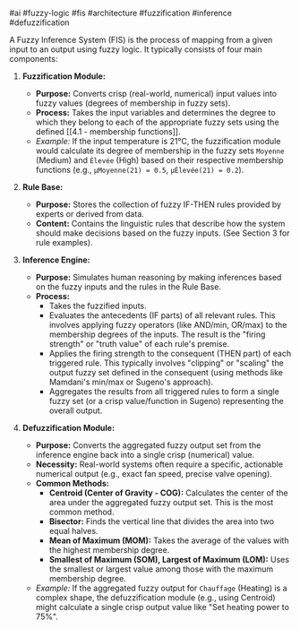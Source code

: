 

#ai #fuzzy-logic #fis #architecture #fuzzification #inference #defuzzification

A Fuzzy Inference System (FIS) is the process of mapping from a given input to an output using fuzzy logic. It typically consists of four main components:

1.  **Fuzzification Module:**
    *   **Purpose:** Converts crisp (real-world, numerical) input values into fuzzy values (degrees of membership in fuzzy sets).
    *   **Process:** Takes the input variables and determines the degree to which they belong to each of the appropriate fuzzy sets using the defined [[4.1 - membership functions]].
    *   *Example:* If the input temperature is 21°C, the fuzzification module would calculate its degree of membership in the fuzzy sets `Moyenne` (Medium) and `Élevée` (High) based on their respective membership functions (e.g., `μMoyenne(21) = 0.5`, `μÉlevée(21) = 0.2`).

2.  **Rule Base:**
    *   **Purpose:** Stores the collection of fuzzy IF-THEN rules provided by experts or derived from data.
    *   **Content:** Contains the linguistic rules that describe how the system should make decisions based on the fuzzy inputs. (See Section 3 for rule examples).

3.  **Inference Engine:**
    *   **Purpose:** Simulates human reasoning by making inferences based on the fuzzy inputs and the rules in the Rule Base.
    *   **Process:**
        *   Takes the fuzzified inputs.
        *   Evaluates the antecedents (IF parts) of all relevant rules. This involves applying fuzzy operators (like AND/min, OR/max) to the membership degrees of the inputs. The result is the "firing strength" or "truth value" of each rule's premise.
        *   Applies the firing strength to the consequent (THEN part) of each triggered rule. This typically involves "clipping" or "scaling" the output fuzzy set defined in the consequent (using methods like Mamdani's min/max or Sugeno's approach).
        *   Aggregates the results from all triggered rules to form a single fuzzy set (or a crisp value/function in Sugeno) representing the overall output.

4.  **Defuzzification Module:**
    *   **Purpose:** Converts the aggregated fuzzy output set from the inference engine back into a single crisp (numerical) value.
    *   **Necessity:** Real-world systems often require a specific, actionable numerical output (e.g., exact fan speed, precise valve opening).
    *   **Common Methods:**
        *   **Centroid (Center of Gravity - COG):** Calculates the center of the area under the aggregated fuzzy output set. This is the most common method.
        *   **Bisector:** Finds the vertical line that divides the area into two equal halves.
        *   **Mean of Maximum (MOM):** Takes the average of the values with the highest membership degree.
        *   **Smallest of Maximum (SOM), Largest of Maximum (LOM):** Uses the smallest or largest value among those with the maximum membership degree.
    *   *Example:* If the aggregated fuzzy output for `Chauffage` (Heating) is a complex shape, the defuzzification module (e.g., using Centroid) might calculate a single crisp output value like "Set heating power to 75%".